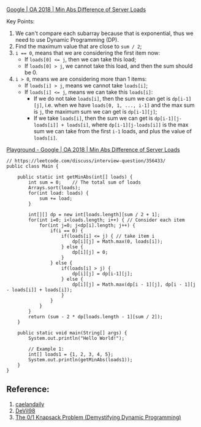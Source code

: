 [Google | OA 2018 | Min Abs Difference of Server Loads](https://leetcode.com/discuss/interview-question/356433/) 

Key Points:
1. We can't compare each subarray because that is exponential, thus we need to use Dynamic Programming (DP).
2. Find the maximum value that are close to `sum / 2`;
3. `i == 0`, means that we are considering the first item now:
    * If `loads[0] <= j`, then we can take this load;
    * If `loads[0] > j`, we cannot take this load, and then the sum should be 0.
4. `i > 0`, means we are considering more than 1 items:
    * If `loads[i] > j`, means we cannot take `loads[i]`;
    * If `loads[i] <= j`, means we can take this `loads[i]`:
        * If we do not take `loads[i]`, then the sum we can get is `dp[i-1][j]`, i.e. when we have `loads[0, 1, ..., i-1]` and the max sum is `j`, the maximum sum we can get is `dp[i-1][j]`;
        * If we take `loads[i]`, then the sum we can get is `dp[i-1][j-loads[i]] + loads[i]`, where `dp[i-1][j-loads[i]]` is the max sum we can take from the first `i-1` loads, and plus the value of `loads[i]`.

[Playground - Google | OA 2018 | Min Abs Difference of Server Loads](https://leetcode.com/playground/CWz5SFEd)
```
// https://leetcode.com/discuss/interview-question/356433/
public class Main {
    
    public static int getMinAbs(int[] loads) {
        int sum = 0;    // The total sum of loads
        Arrays.sort(loads);
        for(int load: loads) {
            sum += load;
        }
        
        int[][] dp = new int[loads.length][sum / 2 + 1];
        for(int i=0; i<loads.length; i++) { // Consider each item
            for(int j=0; j<dp[i].length; j++) {
                if(i == 0) {
                    if(loads[i] <= j) { // take item i
                        dp[i][j] = Math.max(0, loads[i]);
                    } else {
                        dp[i][j] = 0;
                    }
                } else {
                    if(loads[i] > j) {
                        dp[i][j] = dp[i-1][j];
                    } else {
                        dp[i][j] = Math.max(dp[i - 1][j], dp[i - 1][j - loads[i]] + loads[i]);
                    }
                }
            }
        }
        return (sum - 2 * dp[loads.length - 1][sum / 2]);
    }
    
    public static void main(String[] args) {
        System.out.println("Hello World!");
        
        // Example 1: 
        int[] loads1 = {1, 2, 3, 4, 5};
        System.out.println(getMinAbs(loads1));
    }
}
```


## Reference:
1. [caelandaily](https://leetcode.com/discuss/interview-question/356433/Google-or-OA-2018-or-Min-Abs-Difference-of-Server-Loads/481818)
2. [DeVil98](https://leetcode.com/discuss/interview-question/356433/Google-or-OA-2018-or-Min-Abs-Difference-of-Server-Loads/653716)
3. [The 0/1 Knapsack Problem (Demystifying Dynamic Programming)](https://www.youtube.com/watch?v=xCbYmUPvc2Q)

